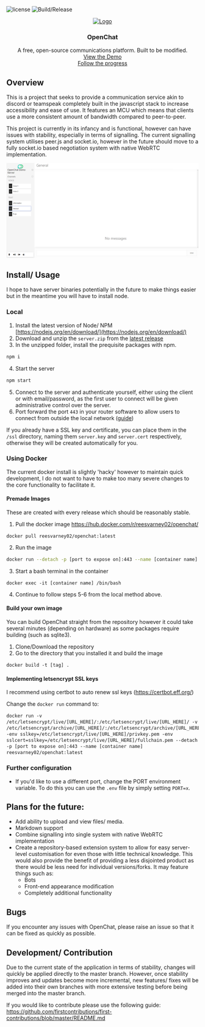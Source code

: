 ![license](https://img.shields.io/github/license/reesvarney/OpenChat)
![Build/Release](https://github.com/reesvarney/OpenChat/workflows/Build/Release/badge.svg)
<p align="center">
  <a href="./">
    <img src="https://raw.githubusercontent.com/reesvarney/OpenChat/assets/logo.png" alt="Logo" width="auto" height="80">
  </a>

  <h3 align="center">OpenChat</h3>

  <p align="center">
    A free, open-source communications platform. Built to be modified.
    <br />
    <a href="https://openchatdemo.tech">View the Demo</a>
    <br />
    <a href="https://trello.com/b/p2K25uED/openchat">Follow the progress</a>
    <br />
  </p>
</p>

## Overview
This is a project that seeks to provide a communication service akin to discord or teamspeak completely built in the javascript stack to increase accessibility and ease of use. It features an MCU which means that clients use a more consistent amount of bandwidth compared to peer-to-peer.

This project is currently in its infancy and is functional, however can have issues with stability, especially in terms of signalling. The current signalling system utilises peer.js and socket.io, however in the future should move to a fully socket.io based negotiation system with native WebRTC implementation.

![User Interface](https://github.com/reesvarney/OpenChat/raw/master/assets/client-light.png)

## Install/ Usage
I hope to have server binaries potentially in the future to make things easier but in the meantime you will have to install node.

### Local
1. Install the latest version of Node/ NPM [https://nodejs.org/en/download/](https://nodejs.org/en/download/)
2. Download and unzip the `server.zip` from the [latest release](https://github.com/reesvarney/OpenChat/releases/latest)
3. In the unzipped folder, install the prequisite packages with npm.
```sh
npm i
``` 
4. Start the server
```sh
npm start
```
5. Connect to the server and authenticate yourself, either using the client or with email/password, as the first user to connect will be given administrative control over the server.
6. Port forward the port `443` in your router software to allow users to connect from outside the local network ([guide](https://www.noip.com/support/knowledgebase/general-port-forwarding-guide/))

If you already have a SSL key and certificate, you can place them in the `/ssl` directory, naming them `server.key` and `server.cert` respectively, otherwise they will be created automatically for you.

### Using Docker
The current docker install is slightly 'hacky' however to maintain quick development, I do not want to have to make too many severe changes to the core functionality to facilitate it.

#### Premade Images
These are created with every release which should be reasonably stable.

1. Pull the docker image https://hub.docker.com/r/reesvarney02/openchat/
```docker
docker pull reesvarney02/openchat:latest
```
2. Run the image
```sh
docker run --detach -p [port to expose on]:443 --name [container name] reesvarney02/openchat:latest
```
3. Start a bash terminal in the container
```docker
docker exec -it [container name] /bin/bash
```
4. Continue to follow steps 5-6 from the local method above.

#### Build your own image
You can build OpenChat straight from the repository however it could take several minutes (depending on hardware) as some packages require building (such as sqlite3).
1. Clone/Download the repository
2. Go to the directory that you installed it and build the image
```docker
docker build -t [tag] .
```

#### Implementing letsencrypt SSL keys
I recommend using certbot to auto renew ssl keys (https://certbot.eff.org/)

Change the `docker run` command to:
```docker
docker run -v /etc/letsencrypt/live/[URL_HERE]/:/etc/letsencrypt/live/[URL_HERE]/ -v /etc/letsencrypt/archive/[URL_HERE]/:/etc/letsencrypt/archive/[URL_HERE]/ -env sslkey=/etc/letsencrypt/live/[URL_HERE]/privkey.pem -env sslcert=sslkey=/etc/letsencrypt/live/[URL_HERE]/fullchain.pem --detach -p [port to expose on]:443 --name [container name] reesvarney02/openchat:latest
```

### Further configuration
 - If you'd like to use a different port, change the PORT environment variable. To do this you can use the `.env` file by simply setting `PORT=x`.

## Plans for the future:
 - Add ability to upload and view files/ media.
 - Markdown support
 - Combine signalling into single system with native WebRTC implementation
 - Create a repository-based extension system to allow for easy server-level customisation for even those with little technical knowledge. This would also provide the benefit of providing a less disjointed product as there would be less need for individual versions/forks. It may feature things such as:
   - Bots
   - Front-end appearance modification
   - Completely additional functionality

## Bugs
If you encounter any issues with OpenChat, please raise an issue so that it can be fixed as quickly as possible.

## Development/ Contribution
Due to the current state of the application in terms of stability, changes will quickly be applied directly to the master branch. However, once stability improves and updates become more incremental, new features/ fixes will be added into their own branches with more extensive testing before being merged into the master branch.

If you would like to contribute please use the following guide: https://github.com/firstcontributions/first-contributions/blob/master/README.md
